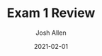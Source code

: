 ---
author: Josh Allen
date: "2021-02-01"
date_end: "2021-02-03"
draft: false
event: Pols 1101
featured: 
layout: single
links:
- icon: door-open
  icon_pack: fas
  name: Slides html
  url: "slides/Exam-01-review/exam-1.html"
show_post_time: false
title: Exam 1 Review
---